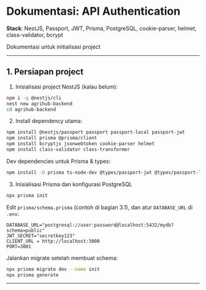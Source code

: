 # Dokumentasi: API Authentication

**Stack**: NestJS, Passport, JWT, Prisma, PostgreSQL, cookie-parser, helmet, class-validator, bcrypt

Dokumentasi untuk initialisasi project

---

## 1. Persiapan project

1. Inisialisasi project NestJS (kalau belum):

```bash
npm i -g @nestjs/cli
nest new agrihub-backend
cd agrihub-backend
```

2. Install dependency utama:

```bash
npm install @nestjs/passport passport passport-local passport-jwt
npm install prisma @prisma/client
npm install bcryptjs jsonwebtoken cookie-parser helmet
npm install class-validator class-transformer
```

Dev dependencies untuk Prisma & types:

```bash
npm install -D prisma ts-node-dev @types/passport-jwt @types/passport-local @types/cookie-parser
```

3. Inisialisasi Prisma dan konfigurasi PostgreSQL

```bash
npx prisma init
```

Edit `prisma/schema.prisma` (contoh di bagian 3.1), dan atur `DATABASE_URL` di `.env`:

```
DATABASE_URL="postgresql://user:password@localhost:5432/mydb?schema=public"
JWT_SECRET="secretkey123"
CLIENT_URL = http://localhost:3000
PORT=3001
```

Jalankan migrate setelah membuat schema:

```bash
npx prisma migrate dev --name init
npx prisma generate
```

---